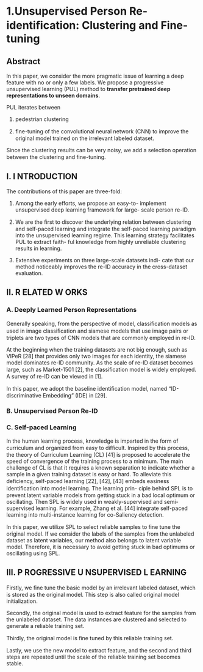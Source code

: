 # 1.Unsupervised Person Re-identiﬁcation: Clustering and Fine-tuning

## Abstract

In this paper, we consider the more pragmatic issue of learning a deep feature with no or only a few labels. 
We propose a progressive unsupervised learning (PUL) method to **transfer pretrained deep representations to unseen domains**.

PUL iterates between

1) pedestrian clustering 

2) ﬁne-tuning of the convolutional neural network (CNN) to improve the original model trained on the irrelevant labeled dataset.

Since the clustering results can be very noisy, we add a selection operation between the clustering and ﬁne-tuning.

## I. I NTRODUCTION

The contributions of this paper are three-fold: 

1) Among the early efforts, we propose an easy-to- implement unsupervised deep learning framework for large- scale person re-ID.

2) We are the ﬁrst to discover the underlying relation between clustering and self-paced learning and integrate the self-paced learning paradigm into the unsupervised learning regime. This learning strategy facilitates PUL to extract faith- ful knowledge from highly unreliable clustering results in learning.

3) Extensive experiments on three large-scale datasets indi- cate that our method noticeably improves the re-ID accuracy in the cross-dataset evaluation.


## II. R ELATED W ORKS

### A. Deeply Learned Person Representations

Generally speaking, from the perspective of model, classiﬁcation models as used in image classiﬁcation and siamese models that use image pairs  or triplets  are two types of CNN models that are commonly employed in re-ID.

At the beginning when the training datasets are not big enough, such as VIPeR [28] that provides only two images for each identity, the siamese model dominates re-ID community. As the scale of re-ID dataset becomes large, such as Market-1501 [2], the classiﬁcation model is widely employed. A survey of re-ID can be viewed in [1].


In this paper, we adopt the baseline identiﬁcation model, named “ID-discriminative Embedding” (IDE) in [29].

### B. Unsupervised Person Re-ID

### C. Self-paced Learning

In the human learning process, knowledge is imparted in the form of curriculum and organized from easy to difﬁcult. Inspired by this process, the theory of Curriculum Learning (CL) [41] is proposed to accelerate the speed of convergence of the training process to a minimum. The main challenge of CL is that it requires a known separation to indicate whether a sample in a given training dataset is easy or hard. To alleviate this deﬁciency, self-paced learning [22], [42], [43] embeds easiness identiﬁcation into model learning. The learning prin- ciple behind SPL is to prevent latent variable models from getting stuck in a bad local optimum or oscillating. Then SPL is widely used in weakly-supervised and semi-supervised learning. For example, Zhang et al. [44] integrate self-paced learning into multi-instance learning for co-Saliency detection.

In this paper, we utilize SPL to select reliable samples to ﬁne tune the original model. If we consider the labels of the samples from the unlabeled dataset as latent variables, our method also belongs to latent variable model. Therefore, it is necessary to avoid getting stuck in bad optimums or oscillating using SPL.

## III. P ROGRESSIVE U NSUPERVISED L EARNING

Firstly, we ﬁne tune the basic model by an irrelevant labeled dataset, which is stored as the original model. This step is also called original model initialization. 

Secondly, the original model is used to extract feature for the samples from the unlabeled dataset. The data instances are clustered and selected to generate a reliable training set. 

Thirdly, the original model is ﬁne tuned by this reliable training set. 

Lastly, we use the new model to extract feature, and the second and third steps are repeated until the scale of the reliable training set becomes stable.

